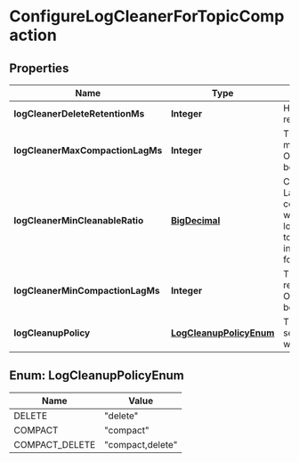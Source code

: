 # ConfigureLogCleanerForTopicCompaction

## Properties
Name | Type | Description | Notes
------------ | ------------- | ------------- | -------------
**logCleanerDeleteRetentionMs** | **Integer** | How long are delete records retained? |  [optional]
**logCleanerMaxCompactionLagMs** | **Integer** | The maximum amount of time message will remain uncompacted. Only applicable for logs that are being compacted |  [optional]
**logCleanerMinCleanableRatio** | [**BigDecimal**](BigDecimal.md) | Controls log compactor frequency. Larger value means more frequent compactions but also more space wasted for logs. Consider setting log.cleaner.max.compaction.lag.ms to enforce compactions sooner, instead of setting a very high value for this option. |  [optional]
**logCleanerMinCompactionLagMs** | **Integer** | The minimum time a message will remain uncompacted in the log. Only applicable for logs that are being compacted. |  [optional]
**logCleanupPolicy** | [**LogCleanupPolicyEnum**](#LogCleanupPolicyEnum) | The default cleanup policy for segments beyond the retention window |  [optional]

<a name="LogCleanupPolicyEnum"></a>
## Enum: LogCleanupPolicyEnum
Name | Value
---- | -----
DELETE | &quot;delete&quot;
COMPACT | &quot;compact&quot;
COMPACT_DELETE | &quot;compact,delete&quot;
